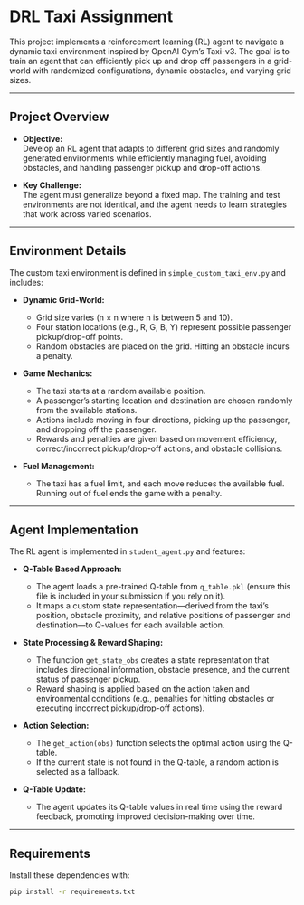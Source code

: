 # DRL Taxi Assignment

This project implements a reinforcement learning (RL) agent to navigate a dynamic taxi environment inspired by OpenAI Gym’s Taxi-v3. The goal is to train an agent that can efficiently pick up and drop off passengers in a grid-world with randomized configurations, dynamic obstacles, and varying grid sizes.

---

## Project Overview

- **Objective:**  
  Develop an RL agent that adapts to different grid sizes and randomly generated environments while efficiently managing fuel, avoiding obstacles, and handling passenger pickup and drop-off actions.

- **Key Challenge:**  
  The agent must generalize beyond a fixed map. The training and test environments are not identical, and the agent needs to learn strategies that work across varied scenarios.

---

## Environment Details

The custom taxi environment is defined in `simple_custom_taxi_env.py` and includes:

- **Dynamic Grid-World:**  
  - Grid size varies (n × n where n is between 5 and 10).  
  - Four station locations (e.g., R, G, B, Y) represent possible passenger pickup/drop-off points.
  - Random obstacles are placed on the grid. Hitting an obstacle incurs a penalty.

- **Game Mechanics:**  
  - The taxi starts at a random available position.
  - A passenger’s starting location and destination are chosen randomly from the available stations.
  - Actions include moving in four directions, picking up the passenger, and dropping off the passenger.
  - Rewards and penalties are given based on movement efficiency, correct/incorrect pickup/drop-off actions, and obstacle collisions.

- **Fuel Management:**  
  - The taxi has a fuel limit, and each move reduces the available fuel. Running out of fuel ends the game with a penalty.

---

## Agent Implementation

The RL agent is implemented in `student_agent.py` and features:

- **Q-Table Based Approach:**  
  - The agent loads a pre-trained Q-table from `q_table.pkl` (ensure this file is included in your submission if you rely on it).
  - It maps a custom state representation—derived from the taxi’s position, obstacle proximity, and relative positions of passenger and destination—to Q-values for each available action.

- **State Processing & Reward Shaping:**  
  - The function `get_state_obs` creates a state representation that includes directional information, obstacle presence, and the current status of passenger pickup.
  - Reward shaping is applied based on the action taken and environmental conditions (e.g., penalties for hitting obstacles or executing incorrect pickup/drop-off actions).

- **Action Selection:**  
  - The `get_action(obs)` function selects the optimal action using the Q-table.  
  - If the current state is not found in the Q-table, a random action is selected as a fallback.

- **Q-Table Update:**  
  - The agent updates its Q-table values in real time using the reward feedback, promoting improved decision-making over time.

---

## Requirements

Install these dependencies with:
```bash
pip install -r requirements.txt
```
